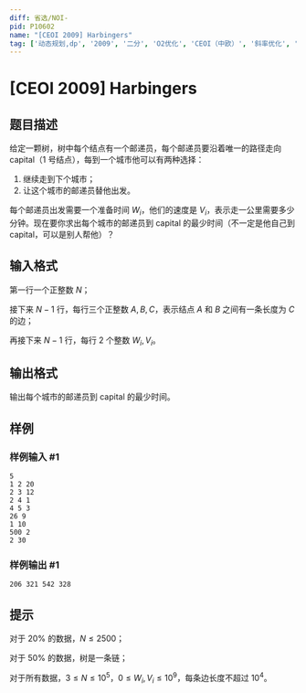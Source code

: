 ```yaml
---
diff: 省选/NOI-
pid: P10602
name: "[CEOI 2009] Harbingers"
tag: ['动态规划,dp', '2009', '二分', 'O2优化', 'CEOI（中欧）', '斜率优化', '单调栈']
---
```

# [CEOI 2009] Harbingers
## 题目描述

给定一颗树，树中每个结点有一个邮递员，每个邮递员要沿着唯一的路径走向 capital（$1$ 号结点），每到一个城市他可以有两种选择：

1. 继续走到下个城市；
2. 让这个城市的邮递员替他出发。

每个邮递员出发需要一个准备时间 $W_i$，他们的速度是 $V_i$，表示走一公里需要多少分钟。现在要你求出每个城市的邮递员到 capital 的最少时间（不一定是他自己到 capital，可以是别人帮他）？
## 输入格式

第一行一个正整数 $N$；

接下来 $N-1$ 行，每行三个正整数 $A,B,C$，表示结点 $A$ 和 $B$ 之间有一条长度为 $C$ 的边；

再接下来 $N-1$ 行，每行 $2$ 个整数 $W_i,V_i$。
## 输出格式

输出每个城市的邮递员到 capital 的最少时间。
## 样例

### 样例输入 #1
```
5
1 2 20
2 3 12
2 4 1
4 5 3
26 9
1 10
500 2
2 30
```
### 样例输出 #1
```
206 321 542 328
```
## 提示

对于 $20\%$ 的数据，$N\leq 2500$；

对于 $50\%$ 的数据，树是一条链；

对于所有数据，$3\leq N\leq 10^5$，$0\leq W_i,V_i\leq 10^9$，每条边长度不超过 $10^4$。
